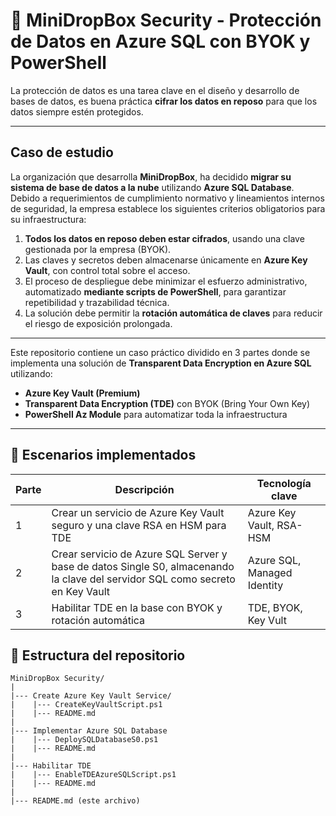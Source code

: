 # 🔐 MiniDropBox Security - Protección de Datos en Azure SQL con BYOK y PowerShell

La protección de datos es una tarea clave en el diseño y desarrollo de bases de datos, es buena práctica **cifrar los datos en reposo** para que los datos siempre estén protegidos.

---

## Caso de estudio

La organización que desarrolla **MiniDropBox**, ha decidido **migrar su sistema de base de datos a la nube** utilizando **Azure SQL Database**. Debido a requerimientos de cumplimiento normativo y lineamientos internos de seguridad, la empresa establece los siguientes criterios obligatorios para su infraestructura:

1. **Todos los datos en reposo deben estar cifrados**, usando una clave gestionada por la empresa (BYOK).
2. Las claves y secretos deben almacenarse únicamente en **Azure Key Vault**, con control total sobre el acceso.
3. El proceso de despliegue debe minimizar el esfuerzo administrativo, automatizado **mediante scripts de PowerShell**, para garantizar repetibilidad y trazabilidad técnica.
4. La solución debe permitir la **rotación automática de claves** para reducir el riesgo de exposición prolongada.

---

Este repositorio contiene un caso práctico dividido en 3 partes donde se implementa una solución de **Transparent Data Encryption en Azure SQL** utilizando:

- **Azure Key Vault (Premium)**
- **Transparent Data Encryption (TDE)** con BYOK (Bring Your Own Key)
- **PowerShell Az Module** para automatizar toda la infraestructura

---

## 🧪 Escenarios implementados

| **Parte** | **Descripción** | **Tecnología clave** |
| --------- | --------------- | -------------------- |
| 1 | Crear un servicio de Azure Key Vault seguro y una clave RSA en HSM para TDE | Azure Key Vault, RSA-HSM |
| 2 | Crear servicio de Azure SQL Server y base de datos Single S0, almacenando la clave del servidor SQL como secreto en Key Vault | Azure SQL, Managed Identity |
| 3 | Habilitar TDE en la base con BYOK y rotación automática | TDE, BYOK, Key Vult |

## 📂 Estructura del repositorio

```plaintext
MiniDropBox Security/
|
|--- Create Azure Key Vault Service/
|    |--- CreateKeyVaultScript.ps1
|    |--- README.md
|
|--- Implementar Azure SQL Database
|    |--- DeploySQLDatabaseS0.ps1
|    |--- README.md
|
|--- Habilitar TDE
|    |--- EnableTDEAzureSQLScript.ps1
|    |--- README.md
|
|--- README.md (este archivo)     
```
